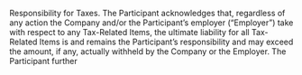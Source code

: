 Responsibility for Taxes.  The Participant acknowledges that, regardless of any action
the Company and/or the Participant’s employer (“Employer”) take with respect to any Tax-Related Items,
the  ultimate  liability  for  all  Tax-Related  Items  is  and  remains  the  Participant’s  responsibility  and  may
exceed  the  amount,  if  any,  actually  withheld  by  the  Company  or  the  Employer.    The  Participant  further